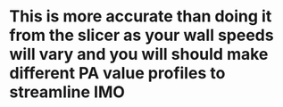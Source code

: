 # This is more accurate than doing it from the slicer as your wall speeds will vary and you will should make different PA value profiles to streamline IMO
